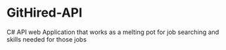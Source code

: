 # GitHired-API
C# API web Application that works as a melting pot for job searching and skills needed for those jobs
